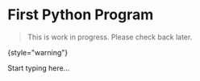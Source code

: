 # First Python Program

> This is work in progress. Please check back later.
> 
{style="warning"}

Start typing here...